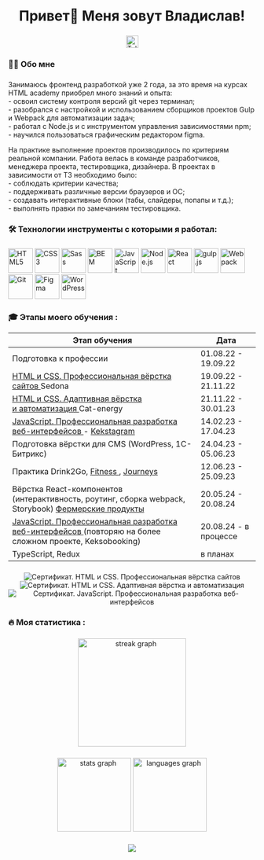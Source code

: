 ###

<h1 align="center">Привет👋 Меня зовут Владислав!</h1>

###

<div align="center">
    <a href="https://t.me/vlados66625">
        <img src="https://img.shields.io/static/v1?message=Telegram&logo=telegram&label=&color=2CA5E0&logoColor=white&labelColor=&style=for-the-badge"
            height="25" alt="Telegram" />
    </a>
</div>

###

<h3 align="left">👩‍💻 Обо мне</h3>

###

<p align="left">Занимаюсь фронтенд разработкой уже 2 года, за это время на курсах HTML academy приобрел много знаний и опыта: <br>- освоил систему контроля версий git через терминал;<br>- разобрался с настройкой и использованием сборщиков проектов Gulp и Webpack для автоматизации задач;<br>- работал с Node.js и с инструментом управления зависимостями npm;<br>- научился пользоваться графическим редактором figma.</p>
<p align="left">На практике выполнение проектов производилось по критериям реальной компании. Работа велась в команде разработчиков, менеджера проекта, тестировщика, дизайнера. В проектах в зависимости от ТЗ необходимо было:<br>- соблюдать критерии качества;<br>- поддерживать различные версии браузеров и ОС;<br>- создавать интерактивные блоки (табы, слайдеры, попапы и т.д.);<br>- выполнять правки по замечаниям тестировщика.</p>

###

<h3 align="left">🛠 Технологии инструменты с которыми я работал:</h3>

###

<div align="left">
    <a href="https://en.wikipedia.org/wiki/HTML5"><img
            src="https://profilinator.rishav.dev/skills-assets/html5-original-wordmark.svg" alt="HTML5"
            height="50" /></a>
    <a href="https://www.w3schools.com/css/"><img
            src="https://profilinator.rishav.dev/skills-assets/css3-original-wordmark.svg" alt="CSS3" height="50" /></a>
    <a href="https://sass-lang.com/"><img src="https://profilinator.rishav.dev/skills-assets/sass-original.svg"
            alt="Sass" height="50" /></a>
    <a href="http://getbem.com/"><img src="https://profilinator.rishav.dev/skills-assets/bem.svg" alt="BEM"
            height="50" /></a>
    <a href="https://www.javascript.com/"><img
            src="https://profilinator.rishav.dev/skills-assets/javascript-original.svg" alt="JavaScript"
            height="50" /></a>
    <a href="https://nodejs.org/"><img src="https://profilinator.rishav.dev/skills-assets/nodejs-original-wordmark.svg"
            alt="Node.js" height="50" /></a>
    <a href="https://reactjs.org/"><img src="https://profilinator.rishav.dev/skills-assets/react-original-wordmark.svg"
            alt="React" height="50" /></a>
    <a href="https://gulpjs.com/"><img src="https://profilinator.rishav.dev/skills-assets/gulp-plain.svg" alt="gulp.js"
            height="50" /></a>
    <a href="https://webpack.js.org/"><img src="https://profilinator.rishav.dev/skills-assets/webpack-original.svg"
            alt="Webpack" height="50" /></a>
    <a href="https://github.com/"><img src="https://profilinator.rishav.dev/skills-assets/git-scm-icon.svg" alt="Git"
            height="50" /></a>
    <a href="https://www.figma.com/"><img src="https://profilinator.rishav.dev/skills-assets/figma-icon.svg" alt="Figma"
            height="50" /></a>
    <a href="https://wordpress.com/"><img src="https://profilinator.rishav.dev/skills-assets/wordpress.png"
            alt="WordPress" height="50" /></a>
</div>

###

<h3 align="left">🎓 Этапы моего обучения :</h3>

<table>
    <thead>
        <tr>
            <th>Этап обучения</th>
            <th>Дата</th>
        </tr>
    </thead>
    <tbody>
        <tr>
            <td>Подготовка к профессии</td>
            <td>01.08.22 - 19.09.22</td>
        </tr>
        <tr>
            <td><a class="main-menu__link" href="https://htmlacademy.ru/intensive/htmlcss">
                    HTML и&nbsp;CSS. Профессиональная вёрстка сайтов
                </a> Sedona</td>
            <td>19.09.22 - 21.11.22</td>
        </tr>
        <tr>
            <td><a class="main-menu__link" href="https://htmlacademy.ru/intensive/adaptive">
                    HTML и&nbsp;CSS. Адаптивная вёрстка и&nbsp;автоматизация
                </a>Cat-energy</td>
            <td>21.11.22 - 30.01.23</td>
        </tr>
        <tr>
            <td><a class="main-menu__link" href="https://htmlacademy.ru/intensive/javascript">
                    JavaScript. Профессиональная разработка веб-интерфейсов
                </a> - <a class="main-menu__link" href="https://vlados66625.github.io/my-projects/">
                    Kekstagram
                </a>
                </div>
            </td>
            <td>14.02.23 - 17.04.23</td>
        </tr>
        <tr>
            <td>Подготовка вёрстки для CMS (WordPress, 1С-Битрикс)</td>
            <td>24.04.23 - 05.06.23</td>
        </tr>
        <tr>
            <td>Практика Drink2Go, <a class="main-menu__link" href="https://vlados66625.github.io/my-projects/">
                    Fitness
                </a>, </a><a class="main-menu__link" href="https://vlados66625.github.io/my-projects/">
                    Journeys
                </a></td>
            <td>12.06.23 - 25.09.23</td>
        </tr>
        <tr>
            <td>Вёрстка React-компонентов (интерактивность, роутинг, сборка webpack, Storybook) </a><a
                    class="main-menu__link" href="https://vlados66625.github.io/my-projects/">
                    Фермерские продукты
                </a></td>
            <td>20.05.24 - 20.08.24</td>
        </tr>
        <tr>
            <td><a class="main-menu__link" href="https://htmlacademy.ru/intensive/javascript">
                    JavaScript. Профессиональная разработка веб-интерфейсов
                </a> (повторяю на более сложном проекте, Keksobooking)</td>
            <td>20.08.24 - в процессе</td>
        </tr>
        <tr>
            <td>TypeScript, Redux</td>
            <td>в планах</td>
        </tr>
    </tbody>
</table>

###

<div align="center">
    <img src="https://assets.htmlacademy.ru/certificates/intensive/367/2142645.pdf?1704817850" alt="Cертификат. HTML и CSS. Профессиональная вёрстка сайтов"/>
    <img src="https://assets.htmlacademy.ru/certificates/intensive/369/2142645.pdf?1723216485" alt="Cертификат. HTML и CSS. Адаптивная вёрстка и автоматизация"/>
    <img src="https://assets.htmlacademy.ru/certificates/intensive/371/2142645.pdf?1723216492" alt="Cертификат. JavaScript. Профессиональная разработка веб-интерфейсов"/>
</div>

###

<h3 align="left">🔥 Моя статистика :</h3>

###

<div align="center">
    <img src="https://streak-stats.demolab.com?user=vlados66625&locale=en&mode=daily&theme=dark&hide_border=false&border_radius=5&order=3"
        height="220" alt="streak graph" />
</div>

###

<div align="center">
    <img src="https://github-readme-stats.vercel.app/api?username=vlados66625&hide_title=false&hide_rank=false&show_icons=true&include_all_commits=true&count_private=true&disable_animations=false&theme=dracula&locale=en&hide_border=false&order=1"
        height="150" alt="stats graph" />
    <img src="https://github-readme-stats.vercel.app/api/top-langs?username=vlados66625&locale=en&hide_title=false&layout=compact&card_width=320&langs_count=5&theme=dracula&hide_border=false&order=2"
        height="150" alt="languages graph" />
</div>

###

<div align="center">
    <img src="https://visitor-badge.laobi.icu/badge?page_id=vlados66625.vlados66625&" />
</div>

###
